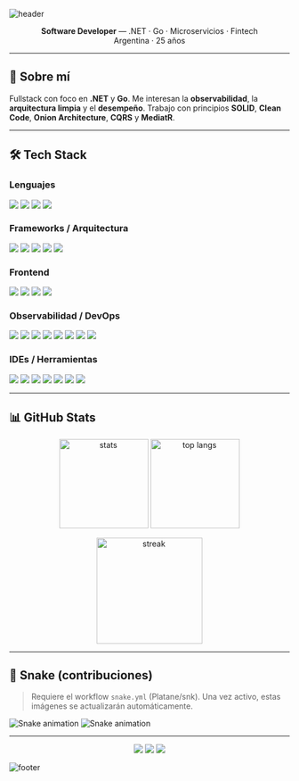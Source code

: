 ![header](https://capsule-render.vercel.app/api?type=waving&height=220&text=German%20Patricio%20Monie&fontAlign=50&fontAlignY=36&color=0:512BD4,100:00ADD8&fontColor=ffffff&desc=Software%20Developer%20·%20.NET%20·%20Go%20·%20Fintech&descAlign=50&descAlignY=60&animation=fadeIn)

<p align="center">
  <b>Software Developer</b> — .NET · Go · Microservicios · Fintech
  <br/>
  Argentina · 25 años
</p>

---

## 👋 Sobre mí
Fullstack con foco en **.NET** y **Go**. Me interesan la **observabilidad**, la **arquitectura limpia** y el **desempeño**. Trabajo con principios **SOLID**, **Clean Code**, **Onion Architecture**, **CQRS** y **MediatR**.

---

## 🛠️ Tech Stack

### Lenguajes
<p>
  <img src="https://img.shields.io/badge/.NET-512BD4?style=for-the-badge&logo=dotnet&logoColor=white"/>
  <img src="https://img.shields.io/badge/C%23-239120?style=for-the-badge&logo=csharp&logoColor=white"/>
  <img src="https://img.shields.io/badge/Go-00ADD8?style=for-the-badge&logo=go&logoColor=white"/>
  <img src="https://img.shields.io/badge/VB.NET-68217A?style=for-the-badge&logo=.net&logoColor=white"/>
</p>

### Frameworks / Arquitectura
<p>
  <img src="https://img.shields.io/badge/Blazor-5C2D91?style=for-the-badge&logo=blazor&logoColor=white"/>
  <img src="https://img.shields.io/badge/.NET%20MAUI-512BD4?style=for-the-badge&logo=dotnet&logoColor=white"/>
  <img src="https://img.shields.io/badge/CQRS-0A0A0A?style=for-the-badge"/>
  <img src="https://img.shields.io/badge/MediatR-FF6F00?style=for-the-badge"/>
  <img src="https://img.shields.io/badge/Onion%20Architecture-333333?style=for-the-badge"/>
</p>

### Frontend
<p>
  <img src="https://img.shields.io/badge/HTML5-E34F26?style=for-the-badge&logo=html5&logoColor=white"/>
  <img src="https://img.shields.io/badge/CSS3-1572B6?style=for-the-badge&logo=css3&logoColor=white"/>
  <img src="https://img.shields.io/badge/JavaScript-F7DF1E?style=for-the-badge&logo=javascript&logoColor=000"/>
  <img src="https://img.shields.io/badge/MudBlazor-1E1E1E?style=for-the-badge&logo=blazor&logoColor=white"/>
</p>

### Observabilidad / DevOps
<p>
  <img src="https://img.shields.io/badge/Docker-2496ED?style=for-the-badge&logo=docker&logoColor=white"/>
  <img src="https://img.shields.io/badge/Grafana-F46800?style=for-the-badge&logo=grafana&logoColor=white"/>
  <img src="https://img.shields.io/badge/Prometheus-E6522C?style=for-the-badge&logo=prometheus&logoColor=white"/>
  <img src="https://img.shields.io/badge/Loki-4A90E2?style=for-the-badge&logo=grafana&logoColor=white"/>
  <img src="https://img.shields.io/badge/Tempo-0E5A8A?style=for-the-badge&logo=grafana&logoColor=white"/>
  <img src="https://img.shields.io/badge/Mimir-111827?style=for-the-badge&logo=grafana&logoColor=white"/>
  <img src="https://img.shields.io/badge/RabbitMQ-FF6600?style=for-the-badge&logo=rabbitmq&logoColor=white"/>
  <img src="https://img.shields.io/badge/IIS-0078D4?style=for-the-badge&logo=windows&logoColor=white"/>
</p>

### IDEs / Herramientas
<p>
  <img src="https://img.shields.io/badge/Visual%20Studio-5C2D91?style=for-the-badge&logo=visualstudio&logoColor=white"/>
  <img src="https://img.shields.io/badge/GoLand-000000?style=for-the-badge&logo=goland&logoColor=white"/>
  <img src="https://img.shields.io/badge/SQL%20Server-CC2927?style=for-the-badge&logo=microsoftsqlserver&logoColor=white"/>
  <img src="https://img.shields.io/badge/Postman-FF6C37?style=for-the-badge&logo=postman&logoColor=white"/>
  <img src="https://img.shields.io/badge/GitHub-181717?style=for-the-badge&logo=github&logoColor=white"/>
  <img src="https://img.shields.io/badge/SonarQube-4E9BCD?style=for-the-badge&logo=sonarqube&logoColor=white"/>
  <img src="https://img.shields.io/badge/Redis-DC382D?style=for-the-badge&logo=redis&logoColor=white"/>
</p>

---

## 📊 GitHub Stats
<p align="center">
  <img height="160" src="https://github-readme-stats.vercel.app/api?username=GermanPatricioMonie&show_icons=true&theme=radical&hide_title=true" alt="stats"/>
  <img height="160" src="https://github-readme-stats.vercel.app/api/top-langs/?username=GermanPatricioMonie&layout=compact&theme=radical" alt="top langs"/>
</p>
<p align="center">
  <img height="190" src="https://streak-stats.demolab.com?user=GermanPatricioMonie&theme=radical" alt="streak"/>
</p>

---

## 🐍 Snake (contribuciones)
> Requiere el workflow `snake.yml` (Platane/snk). Una vez activo, estas imágenes se actualizarán automáticamente.
  
![Snake animation](https://raw.githubusercontent.com/GermanPatricioMonie/GermanPatricioMonie/output/github-contribution-grid-snake.svg#gh-light-mode-only)
![Snake animation](https://raw.githubusercontent.com/GermanPatricioMonie/GermanPatricioMonie/output/github-contribution-grid-snake-dark.svg#gh-dark-mode-only)

---

<p align="center">
  <img src="https://img.shields.io/badge/Visual%20Studio-5C2D91?style=for-the-badge&logo=visualstudio&logoColor=white"/>
  <img src="https://img.shields.io/badge/GoLand-000000?style=for-the-badge&logo=goland&logoColor=white"/>
  <img src="https://img.shields.io/badge/IIS-0078D4?style=for-the-badge&logo=windows&logoColor=white"/>
</p>

![footer](https://capsule-render.vercel.app/api?type=waving&section=footer&height=120&color=0:00ADD8,100:512BD4)
